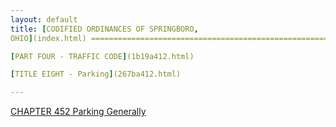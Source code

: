 ```yaml
---
layout: default 
title: [CODIFIED ORDINANCES OF SPRINGBORO,
OHIO](index.html) =====================================================

[PART FOUR - TRAFFIC CODE](1b19a412.html)

[TITLE EIGHT - Parking](267ba412.html)

---
```


[CHAPTER 452 Parking Generally](2681a412.html)
